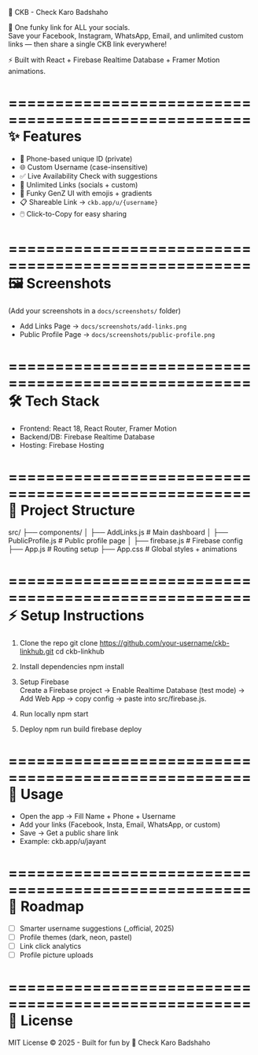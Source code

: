 👑 CKB - Check Karo Badshaho  

🚀 One funky link for ALL your socials.  
Save your Facebook, Instagram, WhatsApp, Email, and unlimited custom links — then share a single CKB link everywhere!  

⚡ Built with React + Firebase Realtime Database + Framer Motion animations.

====================================================
✨ Features  
====================================================
- 📱 Phone-based unique ID (private)  
- 🌐 Custom Username (case-insensitive)  
- ✅ Live Availability Check with suggestions  
- 🔗 Unlimited Links (socials + custom)  
- 🎨 Funky GenZ UI with emojis + gradients  
- 📋 Shareable Link → `ckb.app/u/{username}`  
- 🖱️ Click-to-Copy for easy sharing  

====================================================
🖼️ Screenshots  
====================================================
(Add your screenshots in a `docs/screenshots/` folder)

- Add Links Page → `docs/screenshots/add-links.png`  
- Public Profile Page → `docs/screenshots/public-profile.png`  

====================================================
🛠️ Tech Stack  
====================================================
- Frontend: React 18, React Router, Framer Motion  
- Backend/DB: Firebase Realtime Database  
- Hosting: Firebase Hosting  

====================================================
📂 Project Structure  
====================================================
src/
 ├── components/
 │    ├── AddLinks.js        # Main dashboard
 │    ├── PublicProfile.js   # Public profile page
 │
 ├── firebase.js             # Firebase config
 ├── App.js                  # Routing setup
 ├── App.css                 # Global styles + animations

====================================================
⚡ Setup Instructions  
====================================================
1. Clone the repo
   git clone https://github.com/your-username/ckb-linkhub.git
   cd ckb-linkhub

2. Install dependencies
   npm install

3. Setup Firebase  
   Create a Firebase project → Enable Realtime Database (test mode) → Add Web App → copy config → paste into src/firebase.js.

4. Run locally
   npm start

5. Deploy
   npm run build
   firebase deploy

====================================================
🎉 Usage  
====================================================
- Open the app → Fill Name + Phone + Username  
- Add your links (Facebook, Insta, Email, WhatsApp, or custom)  
- Save → Get a public share link  
- Example: ckb.app/u/jayant  

====================================================
🚀 Roadmap  
====================================================
- [ ] Smarter username suggestions (_official, 2025)  
- [ ] Profile themes (dark, neon, pastel)  
- [ ] Link click analytics  
- [ ] Profile picture uploads  

====================================================
📜 License  
====================================================
MIT License © 2025 - Built for fun by 👑 Check Karo Badshaho
